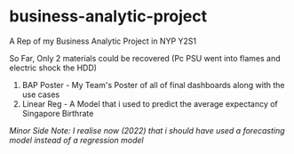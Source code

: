 # business-analytic-project
A Rep of my Business Analytic Project in NYP Y2S1

So Far, Only 2 materials could be recovered (Pc PSU went into flames and electric shock the HDD)
1. BAP Poster - My Team's Poster of all of final dashboards along with the use cases
2. Linear Reg - A Model that i used to predict the average expectancy of Singapore Birthrate

*Minor Side Note: I realise now (2022) that i should have used a forecasting model instead of a regression model*
